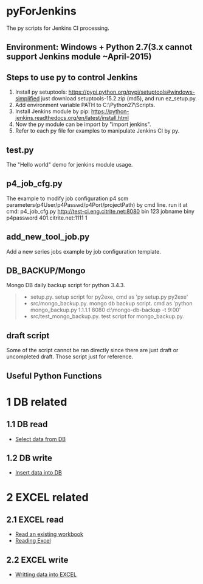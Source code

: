 # pyForJenkins
The py scripts for Jenkins CI processing.

Environment: Windows + Python 2.7(3.x cannot support Jenkins module ~April-2015)
-----------

Steps to use py to control Jenkins
----------------------------------

1.	Install py setuptools: https://pypi.python.org/pypi/setuptools#windows-simplified
	just download setuptools-15.2.zip (md5), and run ez_setup.py.
2. 	Add environment variable PATH to C:\Python27\Scripts.
3. 	Install Jenkins module by pip: https://python-jenkins.readthedocs.org/en/latest/install.html
4. 	Now the py module can be import by "import jenkins".
5. 	Refer to each py file for examples to manipulate Jenkins CI by py.

test.py
-------
The "Hello world" demo for jenkins module usage.

p4_job_cfg.py
-------------
The example to modify job configuration p4 scm parameters(p4User/p4Passwd/p4Port/projectPath) by cmd line.
run it at cmd: p4_job_cfg.py http://test-ci.eng.citrite.net:8080 bin 123 jobname biny p4password 401.citrite.net:1111 1

add_new_tool_job.py
-------------
Add a new series jobs example by job configuration template.

DB_BACKUP/Mongo
---------------
Mongo DB daily backup script for python 3.4.3.
> - setup.py. setup script for py2exe, cmd as 'py setup.py py2exe'
> - src/mongo_backup.py. mongo db backup script. cmd as 'python mongo_backup.py  1.1.1.1 8080 d:\mongo-db-backup -t 9:00'
> - src/test_mongo_backup.py. test script for mongo_backup.py.

draft script
------------
Some of the script cannot be ran directly since there are just draft or uncompleted draft.
Those script just for reference.


Useful Python Functions
-----------------------

# 1 DB related

## 1.1 DB read

* [Select data from DB](https://github.com/ybdesire/pyForJenkins/blob/master/useful_py_functions/py_read_db.py)

## 1.2 DB write

* [Insert data into DB](https://github.com/ybdesire/pyForJenkins/blob/master/useful_py_functions/py_write_db.py)

# 2 EXCEL related


## 2.1 EXCEL read

* [Read an existing workbook](https://github.com/ybdesire/pyForJenkins/blob/master/useful_py_functions/py_read_excel.py)
* [Reading Excel](https://github.com/ybdesire/pyForJenkins/blob/master/create_xml_config_file_by_reading_excel/create_config.py)

## 2.2 EXCEL write

* [Writting data into EXCEL](https://github.com/ybdesire/pyForJenkins/blob/master/useful_py_functions/py_write_excel.py)





